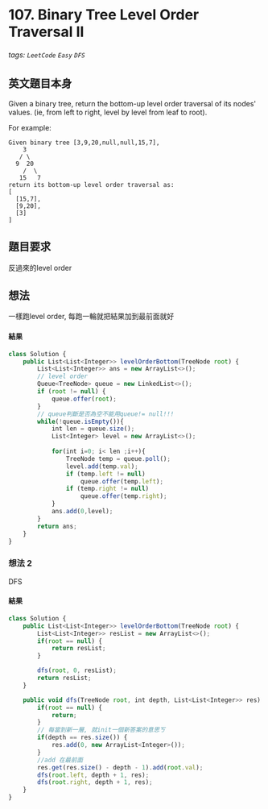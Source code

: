 # 107. Binary Tree Level Order Traversal II
###### tags: `LeetCode` `Easy` `DFS`

## 英文題目本身
Given a binary tree, return the bottom-up level order traversal of its nodes' values. (ie, from left to right, level by level from leaf to root).

For example:
```
Given binary tree [3,9,20,null,null,15,7],
    3
   / \
  9  20
    /  \
   15   7
return its bottom-up level order traversal as:
[
  [15,7],
  [9,20],
  [3]
]
```
## 題目要求
反過來的level order
## 想法
一樣跑level order, 每跑一輪就把結果加到最前面就好
#### 結果
```javascript
class Solution {
    public List<List<Integer>> levelOrderBottom(TreeNode root) {
        List<List<Integer>> ans = new ArrayList<>();
        // level order 
        Queue<TreeNode> queue = new LinkedList<>();
        if (root != null) {
            queue.offer(root);
        }
        // queue判斷是否為空不能用queue!= null!!!
        while(!queue.isEmpty()){
            int len = queue.size();
            List<Integer> level = new ArrayList<>();
            
            for(int i=0; i< len ;i++){
                TreeNode temp = queue.poll();
                level.add(temp.val);
                if (temp.left != null)
                    queue.offer(temp.left);
                if (temp.right != null)
                    queue.offer(temp.right);
            }
            ans.add(0,level);
        }
        return ans;
    }
}
```

### 想法 2
DFS
#### 結果
```javascript
class Solution {
    public List<List<Integer>> levelOrderBottom(TreeNode root) {
        List<List<Integer>> resList = new ArrayList<>();
        if(root == null) {
            return resList;
        }

        dfs(root, 0, resList);
        return resList;
    }

    public void dfs(TreeNode root, int depth, List<List<Integer>> res) {
        if(root == null) {
            return;
        }
        // 每當到新一層, 就init一個新答案的意思ㄎ
        if(depth == res.size()) {
            res.add(0, new ArrayList<Integer>());
        }
        //add 在最前面
        res.get(res.size() - depth - 1).add(root.val);
        dfs(root.left, depth + 1, res);
        dfs(root.right, depth + 1, res);
    }
}
```